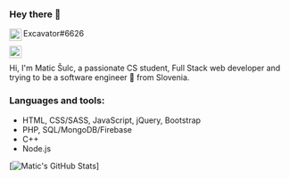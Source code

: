 ### Hey there 👋

<img align="left" alt="Discord" width="22px" src="https://raw.githubusercontent.com/peterthehan/peterthehan/master/assets/discord.svg" /> Excavator#6626

<a href="https://www.linkedin.com/in/maticsulc/">
  <img align="left" alt="Linkedin" width="22px" src="https://raw.githubusercontent.com/peterthehan/peterthehan/master/assets/linkedin.svg" />
</a>

</br>

Hi, I'm Matic Šulc, a passionate CS student, Full Stack web developer and trying to be a software engineer 🥺 from Slovenia.  

### Languages and tools:
* HTML, CSS/SASS, JavaScript, jQuery, Bootstrap
* PHP, SQL/MongoDB/Firebase
* C++
* Node.js


[![Matic's GitHub Stats](https://github-readme-stats.vercel.app/api?username=MaticSulc)]


